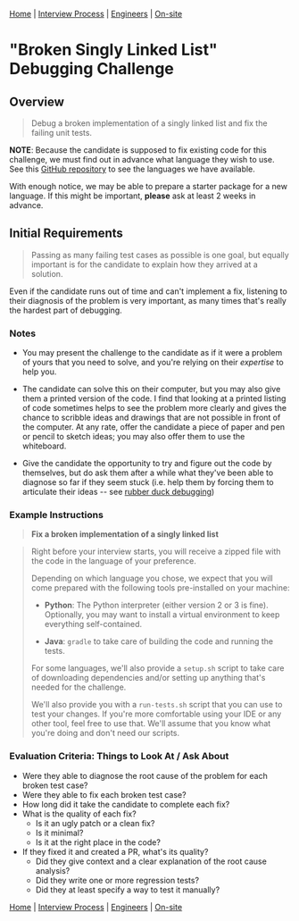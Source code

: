 [Home](../../../../README.md) |
[Interview Process](../../../README.md) |
[Engineers](../../README.md) |
[On-site](../README.md)

# "Broken Singly Linked List" Debugging Challenge

## Overview

> Debug a broken implementation of a singly linked list and fix the failing unit tests.

**NOTE**: Because the candidate is supposed to fix existing code for this challenge, we must find out in advance what language they wish to use. See this [GitHub repository](https://github.com/wizeline/wizeline-on-site/tree/master/debugging/linked-list) to see the languages we have available.

With enough notice, we may be able to prepare a starter package for a new language. If this might be important, **please** ask at least 2 weeks in advance.

## Initial Requirements

> Passing as many failing test cases as possible is one goal, but equally important is for the candidate to explain how they arrived at a solution.

Even if the candidate runs out of time and can't implement a fix, listening to their diagnosis of the problem is very important, as many times that's really the hardest part of debugging.

### Notes
- You may present the challenge to the candidate as if it were a problem of yours that you need to solve, and you're relying on their _expertise_ to help you.

- The candidate can solve this on their computer, but you may also give them a printed version of the code. I find that looking at a printed listing of code sometimes helps to see the problem more clearly and gives the chance to scribble ideas and drawings that are not possible in front of the computer. At any rate, offer the candidate a piece of paper and pen or pencil to sketch ideas; you may also offer them to use the whiteboard.

- Give the candidate the opportunity to try and figure out the code by themselves, but do ask them after a while what they've been able to diagnose so far if they seem stuck (i.e. help them by forcing them to articulate their ideas -- see [rubber duck debugging](https://en.wikipedia.org/wiki/Rubber_duck_debugging))

### Example Instructions

> **Fix a broken implementation of a singly linked list**

> Right before your interview starts, you will receive a zipped file with the code in the language of your preference.
>
> Depending on which language you chose, we expect that you will come prepared with the following tools pre-installed on your machine:
>
> - **Python**: The Python interpreter (either version 2 or 3 is fine). Optionally, you may want to install a virtual environment to keep everything self-contained.
>
> - **Java**: `gradle` to take care of building the code and running the tests.
>
> For some languages, we'll also provide a `setup.sh` script to take care of downloading dependencies and/or setting up anything that's needed for the challenge.
>
> We'll also provide you with a `run-tests.sh` script that you can use to test your changes. If you're more comfortable using your IDE or any other tool, feel free to use that. We'll assume that you know what you're doing and don't need our scripts.

### Evaluation Criteria: Things to Look At / Ask About

- Were they able to diagnose the root cause of the problem for each broken test case?
- Were they able to fix each broken test case?
- How long did it take the candidate to complete each fix?
- What is the quality of each fix?
  - Is it an ugly patch or a clean fix?
  - Is it minimal?
  - Is it at the right place in the code?
- If they fixed it and created a PR, what's its quality?
  - Did they give context and a clear explanation of the root cause analysis?
  - Did they write one or more regression tests?
  - Did they at least specify a way to test it manually?

[Home](../../../../README.md) |
[Interview Process](../../../README.md) |
[Engineers](../../README.md) |
[On-site](../README.md)
